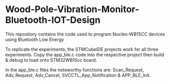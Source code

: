 # Wood-Pole-Vibration-Monitor-Bluetooth-IOT-Design


This repository contains the code used to program Nucleo-WB15CC devices using Bluetooth Low Energy


To replicate the experiments, the STMCubeIDE projects work for all three experiments. Copy the app_ble.c code into the respective project then build & debug to load onto STM32WB15cc board.

In the app_ble.c files the noteworthy functions are: Scan_Request, Adv_Request, Adv_Cancel, SVCCTL_App_Notification & APP_BLE_Init.
